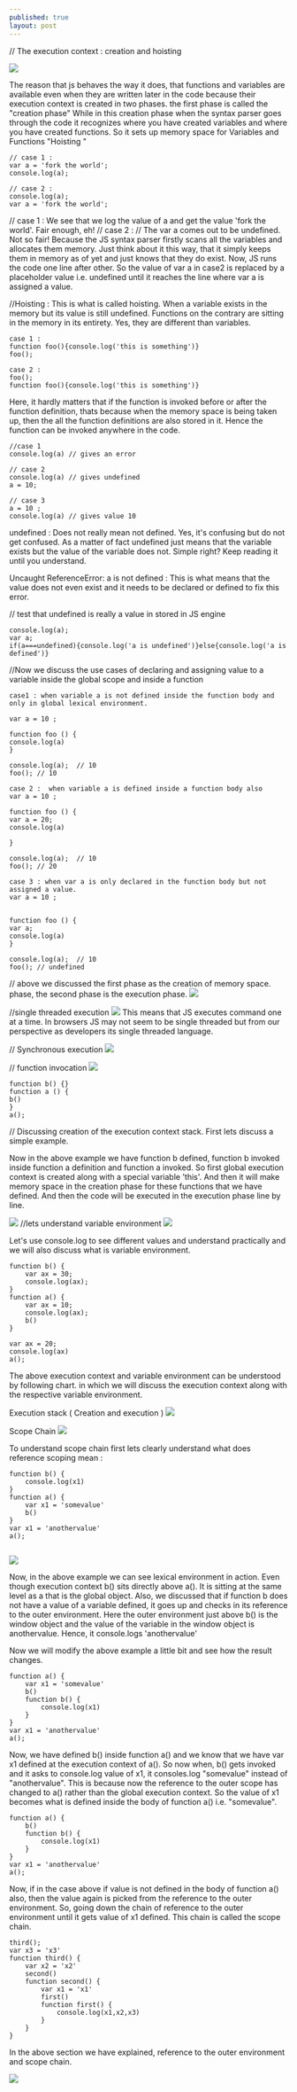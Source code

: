```yaml
---
published: true
layout: post
---
```

// The execution context : creation and hoisting 

![](https://drive.google.com/uc?export=view&id=0B8kNn6zsgGEtMWZ3U3JHOUNlNzg)

The reason that js behaves the way it does, that functions and variables are available even when they are written later in the code because their execution context is created in two phases.
the first phase is called the "creation phase"
While in this creation phase when the syntax parser goes through the code it recognizes where you have created variables and where you have created functions.
So it sets up memory space for Variables and Functions "Hoisting "

```
// case 1 : 
var a = 'fork the world';
console.log(a);

// case 2 : 
console.log(a);
var a = 'fork the world';

```
// case 1 : 
We see that we log the value of a and get the value 'fork the world'. Fair enough, eh!
// case 2 : 
// The var a comes out to be undefined. Not so fair! Because the JS syntax parser firstly scans all the variables and allocates them memory. Just think about it this way, that it simply keeps them in memory as of yet and just knows that they do exist.
Now, JS runs the code one line after other. So the value of var a in case2 is replaced by a placeholder value i.e. undefined until it reaches the line where var a is assigned a value. 

//Hoisting : 
This is what is called hoisting. When a variable exists in the memory but its value is still undefined.
Functions on the contrary are sitting in the memory in its entirety. Yes, they are different than variables.

```
case 1 : 
function foo(){console.log('this is something')}
foo();

case 2 : 
foo();
function foo(){console.log('this is something')}
```
Here, it hardly matters that if the function is invoked before or after the function definition, thats because when the memory space is being taken up, then the all the function definitions are also stored in it. Hence the function can be invoked anywhere in the code. 


```
//case 1 
console.log(a) // gives an error

// case 2 
console.log(a) // gives undefined
a = 10;

// case 3 
a = 10 ; 
console.log(a) // gives value 10 
```
undefined : Does not really mean not defined. Yes, it's confusing but do not get confused. 
As a matter of fact undefined just means that the variable exists but the value of the variable does not. Simple right? Keep reading it until you understand.

Uncaught ReferenceError: a is not defined : This is what means that the value does not even exist and it needs to be declared or defined to fix this error. 


// test that undefined is really a value in stored in JS engine 
```
console.log(a);
var a;
if(a===undefined){console.log('a is undefined')}else{console.log('a is defined')}
```
//Now we discuss the use cases of declaring and assigning value to a variable inside the global scope and inside a function

```
case1 : when variable a is not defined inside the function body and only in global lexical environment.

var a = 10 ;

function foo () {
console.log(a) 
}

console.log(a);  // 10
foo(); // 10

case 2 :  when variable a is defined inside a function body also
var a = 10 ;

function foo () {
var a = 20;
console.log(a)

}

console.log(a);  // 10
foo(); // 20

case 3 : when var a is only declared in the function body but not assigned a value. 
var a = 10 ;


function foo () {
var a;
console.log(a)
}

console.log(a);  // 10
foo(); // undefined

```

// above we discussed the first phase as the creation of memory space. phase, the second phase is the execution phase. 
![](https://drive.google.com/uc?export=view&id=0B8kNn6zsgGEtWFBLRDF2d3A4c3M)

//single threaded execution 
![](https://drive.google.com/uc?export=view&id=0B8kNn6zsgGEtYUNuWXJSSUtmaHM)
This means that JS executes command one at a time. In browsers JS may not seem to be single threaded but from our perspective as developers its single threaded language.

// Synchronous execution 
![](https://drive.google.com/uc?export=view&id=0B8kNn6zsgGEtdDlEN2FjN0V5cW8)

// function invocation 
![](https://drive.google.com/uc?export=view&id=0B8kNn6zsgGEtZXZWelctYWRWbWM)


```
function b() {}
function a () {
b()
}
a();
```
// Discussing creation of the execution context stack. First lets discuss a simple example. 

Now in the above example we have function b defined, function b invoked inside function a definition and function a invoked. 
So first global execution context is created along with a special variable 'this'.
And then it will make memory space in the creation phase for these functions that we have defined. 
And then the code will be executed in the execution phase line by line.



![](https://drive.google.com/uc?export=view&id=0B8kNn6zsgGEtTGxkM3ZJZ2p5QUE)
//lets understand variable environment
![](https://drive.google.com/uc?export=view&id=0B8kNn6zsgGEtLUhDSUlleHRyalE)

Let's use console.log to see different values and understand practically and we will also discuss what is variable environment. 
```
function b() {
    var ax = 30;
    console.log(ax);
}
function a() {
    var ax = 10;
    console.log(ax);
    b()
}

var ax = 20;
console.log(ax)
a();

```
The above execution context and variable environment can be understood by following chart. 
in which we will discuss the execution context along with the respective variable environment.

Execution stack  ( Creation and execution )
![](https://drive.google.com/uc?export=view&id=0B8kNn6zsgGEtU19PUE1OVFpkZDg)

Scope Chain 
![](https://drive.google.com/uc?export=view&id=0B8kNn6zsgGEtMjMyTkc4VU5oWnM)


To understand scope chain first lets clearly understand what does reference scoping mean : 

```
function b() {
    console.log(x1)
}
function a() {
    var x1 = 'somevalue'
    b()
}
var x1 = 'anothervalue'
a();


```

![](https://drive.google.com/uc?export=view&id=0B8kNn6zsgGEtS0RaY3VUUHl0dVE)

Now, in the above example we can see lexical environment in action. Even though execution context b() sits directly above a(). It is sitting at the same level as a that is the global object. 
Also, we discussed that if function b does not have a value of a variable defined, it goes up and checks in its reference to the outer environment. Here the outer environment just above b() is the window object and the value of the variable in the window object is anothervalue. Hence, it console.logs 'anothervalue'


Now we will modify the above example a little bit and see how the result changes. 

```
function a() {
    var x1 = 'somevalue'
    b()
    function b() {
        console.log(x1)
    }
}
var x1 = 'anothervalue'
a();
```

Now, we have defined b() inside function a() and we know that we have var x1 defined at the execution context of a(). So now when, b() gets invoked and it asks to console.log value of x1, it consoles.log "somevalue" instead of "anothervalue". 
This is because now the reference to the outer scope has changed to a() rather than the global execution context. So the value of x1 becomes what is defined inside the body of function a() i.e. "somevalue".

```
function a() {
    b()
    function b() {
        console.log(x1)
    }
}
var x1 = 'anothervalue'
a();
```

Now, if in the case above if value is not defined in the body of function a() also, then the value again is picked from the reference to the outer environment. So, going down the chain of reference to the outer environment until it gets value of x1 defined. This chain is called the scope chain. 



```
third();
var x3 = 'x3'
function third() {
    var x2 = 'x2'
    second()
    function second() {
        var x1 = 'x1'
        first()
        function first() {
            console.log(x1,x2,x3)
        }
    }
}

```
In the above section we have explained, reference to the outer environment and scope chain. 

![](https://drive.google.com/uc?export=view&id=0B8kNn6zsgGEtUWt0Y1VCOEpsUmM)
